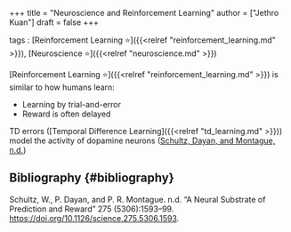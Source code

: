 +++
title = "Neuroscience and Reinforcement Learning"
author = ["Jethro Kuan"]
draft = false
+++

tags
: [Reinforcement Learning ⭐]({{<relref "reinforcement_learning.md" >}}), [Neuroscience ⭐]({{<relref "neuroscience.md" >}})

[Reinforcement Learning ⭐]({{<relref "reinforcement_learning.md" >}}) is similar to how humans learn:

- Learning by trial-and-error
- Reward is often delayed

TD errors ([Temporal Difference Learning]({{<relref "td_learning.md" >}})) model the activity of
dopamine neurons ([Schultz, Dayan, and Montague, n.d.](#orgc89814b))

## Bibliography {#bibliography}

<a id="orgc89814b"></a>Schultz, W., P. Dayan, and P. R. Montague. n.d. “A Neural Substrate of Prediction and Reward” 275 (5306):1593–99. <https://doi.org/10.1126/science.275.5306.1593>.
